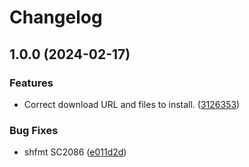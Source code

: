 # Changelog

## 1.0.0 (2024-02-17)


### Features

* Correct download URL and files to install. ([3126353](https://github.com/zeroshift/asdf-amtool/commit/3126353c55d174ae7d7f572900c7fbfb1058c44d))


### Bug Fixes

* shfmt SC2086 ([e011d2d](https://github.com/zeroshift/asdf-amtool/commit/e011d2d8d7b7a801b633b20a565ddbbfc642a373))
